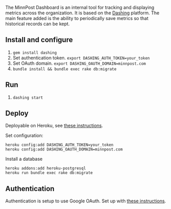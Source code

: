 The MinnPost Dashboard is an internal tool for tracking and displaying metrics across the organization.  It is based on the [Dashing](http://shopify.github.com/dashing) platform.  The main feature added is the ability to periodically save metrics so that historical records can be kept.

## Install and configure

1. `gem install dashing`
1. Set authentication token.  `export DASHING_AUTH_TOKEN=your_token`
1. Set OAuth domain.  `export DASHING_OAUTH_DOMAIN=minnpost.com`
1. `bundle install && bundle exec rake db:migrate`

## Run

1. `dashing start`

## Deploy

Deployable on Heroku, see [these instructions](https://github.com/Shopify/dashing/wiki/How-to%3A-Deploy-to-Heroku).

Set configuration:

    heroku config:add DASHING_AUTH_TOKEN=your_token
    heroku config:add DASHING_OAUTH_DOMAIN=minnpost.com
    
Install a database

    heroku addons:add heroku-postgresql
    heroku run bundle exec rake db:migrate

## Authentication

Authentication is setup to use Google OAuth.  Set up with [these instructions](https://github.com/Shopify/dashing/wiki/How-to%3A-Add-authentication#authenticating-with-google-apps).
